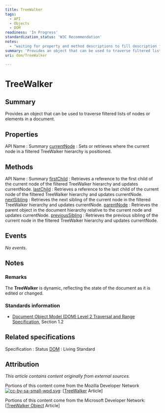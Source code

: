 ```yaml
---
title: TreeWalker
tags:
  - API
  - Objects
  - DOM
readiness: 'In Progress'
standardization_status: 'W3C Recommendation'
notes:
  - "waiting for property and method descriptions to fill description fields... Not sure if all properties and methods have been listed.\nMissing document.createTreeWalker method."
summary: 'Provides an object that can be used to traverse filtered lists of nodes or elements in a document.'
uri: dom/TreeWalker

---
```

# TreeWalker

## Summary

Provides an object that can be used to traverse filtered lists of nodes or elements in a document.

## Properties

API Name
:   Summary
[currentNode](/dom/TreeWalker/currentNode)
:   Sets or retrieves where the current node in a filtered TreeWalker hierarchy is positioned.

## Methods

API Name
:   Summary
[firstChild](/dom/TreeWalker/firstChild)
:   Retrieves a reference to the first child of the current node of the filtered TreeWalker hierarchy and updates currentNode.
[lastChild](/dom/TreeWalker/lastChild)
:   Retrieves a reference to the last child of the current node of the filtered TreeWalker hierarchy and updates currentNode.
[nextSibling](/dom/TreeWalker/nextSibling)
:   Retrieves the next sibling of the current node in the filtered TreeWalker hierarchy and updates currentNode.
[parentNode](/dom/TreeWalker/parentNode)
:   Retrieves the parent object in the document hierarchy relative to the current node and updates currentNode.
[previousSibling](/dom/TreeWalker/previousSibling)
:   Retrieves the previous sibling of the current node in the filtered TreeWalker hierarchy and updates currentNode.

## Events

*No events.*

## Notes

### Remarks

The **TreeWalker** is dynamic, reflecting the state of the document as it is edited or changed.

### Standards information

-   [Document Object Model (DOM) Level 2 Traversal and Range Specification](http://go.microsoft.com/fwlink/p/?linkid=182712), Section 1.2

## Related specifications

Specification
:   Status
[DOM](http://dom.spec.whatwg.org/#treeWalker)
:   Living Standard

## Attribution

*This article contains content originally from external sources.*

Portions of this content come from the Mozilla Developer Network [![cc-by-sa-small-wpd.svg](/assets/thumb/8/8c/cc-by-sa-small-wpd.svg/120px-cc-by-sa-small-wpd.svg.png)](http://creativecommons.org/licenses/by-sa/3.0/us/): [[TreeWalker](https://developer.mozilla.org/en-US/docs/Web/API/TreeWalker) Article]

Portions of this content come from the Microsoft Developer Network: [[TreeWalker Object](http://msdn.microsoft.com/en-us/library/ie/ff974360(v=vs.85).aspx) Article]


